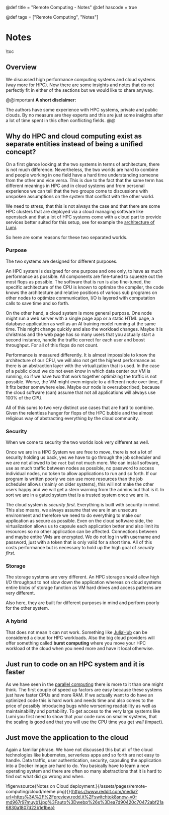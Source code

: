 @def title = "Remote Computing - Notes"
@def hascode = true

@def tags = ["Remote Computing", "Notes"]
# Notes
\toc

## Overview

We discussed high performance computing systems and cloud systems (way more for HPC).
Now there are some insights and notes that do not perfectly fit in either of the sections but we would like to share anyway. 

@@important
**A short disclaimer:**

The authors have some experience with HPC systems, private and public clouds.
By no measure are they experts and this are just some insights after a lot of time spent in this often conflicting fields.
@@

## Why do HPC and cloud computing exist as separate entities instead of being a unified concept?

On a first glance looking at the two systems in terms of architecture, there is not much difference.
Nevertheless, the two worlds are hard to combine and people working in one field have a hard time understanding someone from the other and vice versa.
This is due to the fact that the same term has different meanings in HPC and in cloud systems and from personal experience we can tell that the two groups come to discussions with unspoken assumptions on the system that conflict with the other world. 

We need to stress, that this is not always the case and that there are some HPC clusters that are deployed via a cloud managing software like openstack and that a lot of HPC systems come with a cloud part to provide services better suited for this setup, see for example the [architecture of Lumi](../hpc/architecture/#real_world_examples).

So here are some reasons for these two separated worlds.

### Purpose

The two systems are designed for different purposes. 

An HPC system is designed for one purpose and one only, to have as much performance as possible.
All components are fine-tuned to squeeze out the most flops as possible.
The software that is run is also fine-tuned, the specific architecture of the CPU is known to optimize the compiler, the code knows the architecture and relative positions of various sub programs on other nodes to optimize communication, I/O is layered with computation calls to save time and so forth. 

On the other hand, a cloud system is more general purpose.
One node might run a web server with a single page app or a static HTML page, a database application as well as an AI training model running at the same time.
This might change quickly and also the workload changes.
Maybe it is christmas and the web page has so many users that you actually start a second instance, handle the traffic correct for each user and boost throughput.
For all of this flops do not count.

Performance is measured differently.
It is almost impossible to know the architecture of our CPU, we will also not get the highest performance as there is an abstraction layer with the virtualization that is used.
In the case of a public cloud we do not even know in which data center our VM is running, so if we have two that work together optimizing the traffic is not possible.
Worse, the VM might even migrate to a different node over time, if it fits better somewhere else.
Maybe our node is oversubscribed, because the cloud software (can) assume that not all applications will always use 100% of the CPU.

All of this sums to two very distinct use cases that are hard to combine.
Given the relentless hunger for flops of the HPC bubble and the almost religious way of abstracting everything by the cloud community.

### Security

When we come to security the two worlds look very different as well.

Once we are in a HPC System we are free to move, there is not a lot of security holding us back, yes we have to go through the job scheduler and we are not allowed to be `root` but not much more. 
We can install software, use as much traffic between nodes as possible, no password to access individual nodes, no token to allow applications to run and so forth.
If our program is written poorly we can use more resources than the job scheduler allows (mainly on older systems), this will not make the other users happy and we will get a stern warning from the admins but that is it.
In sort we are in a gated system that is a trusted system once we are in.

The cloud system is _security first_.
Everything is built with security in mind.
This also means, we always assume that we are in an unsecure environment and therefore we need to do everything to make our application as secure as possible.
Even on the cloud software side, the virtualization allows us to capsule each application better and also limit its resources so no other application can be affected.
Connections between and maybe entire VMs are encrypted.
We do not log in with username and password, just with a token that is only valid for a short time.
All of this costs performance but is necessary to hold up the high goal of _security first_.

### Storage

The storage systems are very different. 
An HPC storage should allow high I/O throughput to not slow down the application whereas on cloud systems entire blobs of storage function as VM hard drives and access patterns are very different. 

Also here, they are built for different purposes in mind and perform poorly for the other system.

### A hybrid

That does not mean it can not work.
Something like [JuliaHub](https://juliahub.com/) can be considered a cloud for HPC workloads.
Also the big cloud providers will offer something called **burst computing** where you move your HPC workload ot the cloud when you need more and have it local otherwise.

## Just run to code on an HPC system and it is faster

As we have seen in the [parallel computing](../../hpc/) there is more to it than one might think.
The first couple of speed up factors are easy because these systems just have faster CPUs and more RAM.
If we actually want to do have an optimized code this is hard work and needs time and also comes to the price of possibly introducing bugs while worsening readability as well as maintainability and portability.
To get access to the very large systems like Lumi you first need to show that your code runs on smaller systems, that the scaling is good and that you will use the CPU time you get _well_ (impact).

## Just move the application to the cloud

Again a familiar phrase.
We have not discussed this but all of the cloud technologies like kubernetes, serverless apps and so forth are not easy to handle.
Data traffic, user authentication, security, capsuling the application into a Docker image are hard to do.
You basically have to learn a new operating system and there are often so many abstractions that it is hard to find out what did go wrong and when.

\figenvsource{Notes on Cloud deployment.}{/assets/pages/remote-computing/cloud/meme.png}{}{https://www.reddit.com/media?url=https%3A%2F%2Fpreview.redd.it%2Fswitchtok8snow-v0-md967r97muyb1.jpg%3Fauto%3Dwebp%26s%3Dea7d90420c70472abf21a6830a1807d22b1e1bea}
